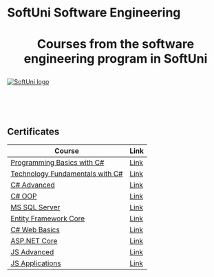 # SoftUni Software Engineering
# <p align="center">Courses from the software engineering program in SoftUni<p>

<a href="https://softuni.bg/trainings/courses" rel="Courses">  ![SoftUni logo][logo] <a/>

[logo]: http://innovationstarterbox.bg/wp-content/uploads/2016/05/Softuni_logo_trasparent.png "Logo Title Text 2"

<br/>
<br/>
<br/>

<h2> Certificates </h2>

|**Course**|**Link**| 
|---|---|
|<a href="https://softuni.bg/trainings/2073/programming-basics-with-csharp-september-2018" > Programming Basics with C# </a>   | <a href="https://softuni.bg/certificates/details/60583/d881826b"> Link</a> |
|<a href="https://softuni.bg/trainings/2237/technology-fundamentals-with-csharp-january-2019"> Technology Fundamentals with C# </a>| <a href="https://softuni.bg/certificates/details/65394/16caf4d1"> Link</a> |
|<a href="https://softuni.bg/trainings/2348/csharp-advanced-may-2019"> C# Advanced </a>| <a href="https://softuni.bg/certificates/details/67928/fbf9bbfd"> Link</a> |
|<a href="https://softuni.bg/trainings/2349/csharp-oop-june-2019"> C# OOP </a>| <a href="https://softuni.bg/certificates/details/69985/bff1d4a2"> Link</a> |
|<a href="https://softuni.bg/trainings/2495/databases-basics-ms-sql-server-september-2019"> MS SQL Server </a>| <a href="https://softuni.bg/certificates/details/71147/8c2e42d7"> Link</a> |
|<a href="https://softuni.bg/trainings/2457/entity-framework-core-october-2019"> Entity Framework Core </a>| <a href="https://softuni.bg/certificates/details/74232/05852721"> Link</a> |
|<a href="https://softuni.bg/trainings/2613/csharp-web-basics-january-2020"> C# Web Basics </a>| <a href="https://softuni.bg/certificates/details/77256/0ce443b1"> Link</a> |
|<a href="https://softuni.bg/trainings/2796/asp-net-core-february-2020"> ASP.NET Core </a>| <a href="https://softuni.bg/certificates/details/81053/cfc2e3bb"> Link</a> |
|<a href="https://softuni.bg/trainings/2838/js-advanced-may-2020"> JS Advanced </a>| <a href="https://softuni.bg/certificates/details/86701/c3852bdb"> Link</a> |
|<a href="https://softuni.bg/trainings/2840/js-applications-june-2020"> JS Applications </a>| <a href="https://softuni.bg/certificates/details/86794/a0cc4eb8"> Link</a> |
